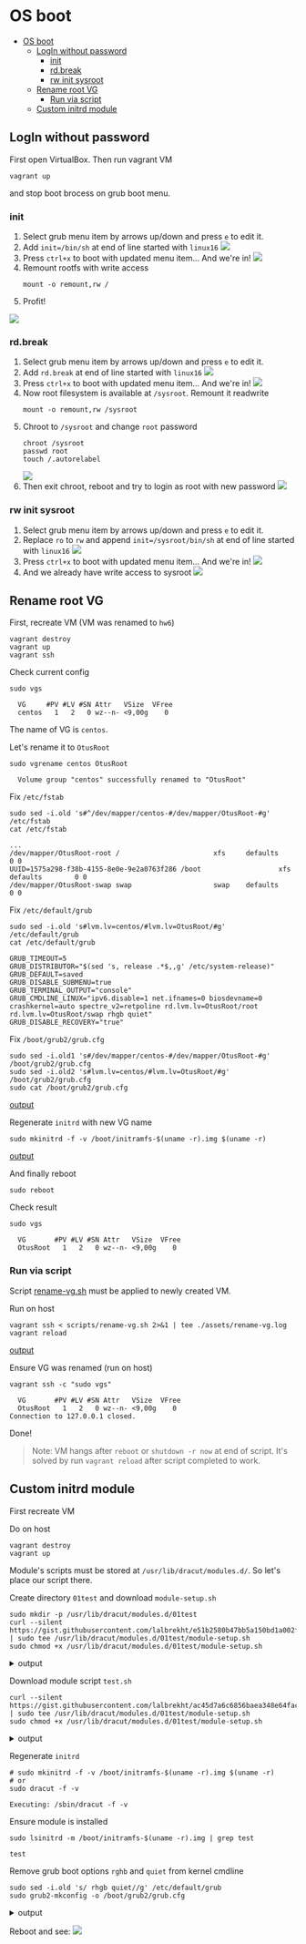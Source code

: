 # OS boot

- [OS boot](#os-boot)
  - [LogIn without password](#login-without-password)
    - [init](#init)
    - [rd.break](#rdbreak)
    - [rw init sysroot](#rw-init-sysroot)
  - [Rename root VG](#rename-root-vg)
    - [Run via script](#run-via-script)
  - [Custom initrd module](#custom-initrd-module)

## LogIn without password

First open VirtualBox.
Then run vagrant VM
```shell
vagrant up
```
and stop boot brocess on grub boot menu.

### init

1. Select grub menu item by arrows up/down and press `e` to edit it.
2. Add `init=/bin/sh` at end of line started with `linux16`
   ![](./assets/grub-init-sh.png)
3. Press `ctrl+x` to boot with updated menu item... And we're in!
   ![](./assets/brub-init-root.png)
4. Remount rootfs with write access
   ```shell
   mount -o remount,rw /
   ```
5. Profit!

![](./assets/grub-init-rw.png)

### rd.break

1. Select grub menu item by arrows up/down and press `e` to edit it.
2. Add `rd.break` at end of line started with `linux16`
   ![](./assets/brub-rd-break-menuitem.png)
3. Press `ctrl+x` to boot with updated menu item... And we're in!
   ![](./assets/grub-rd-break-login.png)
4. Now root filesystem is available at `/sysroot`. Remount it readwrite
   ```shell
   mount -o remount,rw /sysroot
   ```
5. Chroot to `/sysroot` and change `root` password
   ```shell
   chroot /sysroot
   passwd root
   touch /.autorelabel
   ```
   ![](./assets/grub-rd-break-password.png)
6. Then exit chroot, reboot and try to login as root with new password
   ![](./assets/grub-rd-break-login-as-root.png)

### rw init sysroot

1. Select grub menu item by arrows up/down and press `e` to edit it.
2. Replace `ro` to `rw` and append `init=/sysroot/bin/sh` at end of line started with `linux16`
   ![](./assets/grub-init-syslinux-menuitem.png)
3. Press `ctrl+x` to boot with updated menu item... And we're in!
   ![](./assets/grub-init-sysroot-login.png)
4. And we already have write access to sysroot
   ![](./assets/grub-init-sysroot-rw.png)


## Rename root VG

First, recreate VM (VM was renamed to `hw6`)
```shell
vagrant destroy
vagrant up
vagrant ssh
```

Check current config
```shell
sudo vgs
```
```log
  VG     #PV #LV #SN Attr   VSize  VFree
  centos   1   2   0 wz--n- <9,00g    0
```
The name of VG is `centos`.

Let's rename it to `OtusRoot`
```shell
sudo vgrename centos OtusRoot
```
```log
  Volume group "centos" successfully renamed to "OtusRoot"
```

Fix `/etc/fstab`
```shell
sudo sed -i.old 's#^/dev/mapper/centos-#/dev/mapper/OtusRoot-#g' /etc/fstab
cat /etc/fstab
```
```fstab
...
/dev/mapper/OtusRoot-root /                       xfs     defaults        0 0
UUID=1575a298-f38b-4155-8e0e-9e2a0763f286 /boot                   xfs     defaults        0 0
/dev/mapper/OtusRoot-swap swap                    swap    defaults        0 0
```

Fix `/etc/default/grub`
```shell
sudo sed -i.old 's#lvm.lv=centos/#lvm.lv=OtusRoot/#g' /etc/default/grub
cat /etc/default/grub
```
```shell
GRUB_TIMEOUT=5
GRUB_DISTRIBUTOR="$(sed 's, release .*$,,g' /etc/system-release)"
GRUB_DEFAULT=saved
GRUB_DISABLE_SUBMENU=true
GRUB_TERMINAL_OUTPUT="console"
GRUB_CMDLINE_LINUX="ipv6.disable=1 net.ifnames=0 biosdevname=0 crashkernel=auto spectre_v2=retpoline rd.lvm.lv=OtusRoot/root rd.lvm.lv=OtusRoot/swap rhgb quiet"
GRUB_DISABLE_RECOVERY="true"
```

Fix `/boot/grub2/grub.cfg`
```shell
sudo sed -i.old1 's#/dev/mapper/centos-#/dev/mapper/OtusRoot-#g' /boot/grub2/grub.cfg
sudo sed -i.old2 's#lvm.lv=centos/#lvm.lv=OtusRoot/#g' /boot/grub2/grub.cfg
sudo cat /boot/grub2/grub.cfg
```
[output](./assets/vg-renamed-grub.cfg)

Regenerate `initrd` with new VG name
```shell
sudo mkinitrd -f -v /boot/initramfs-$(uname -r).img $(uname -r)
```
[output](./assets/mkinitrd.log)

And finally reboot
```shell
sudo reboot
```

Check result
```shell
sudo vgs
```
```log
  VG       #PV #LV #SN Attr   VSize  VFree
  OtusRoot   1   2   0 wz--n- <9,00g    0
```

### Run via script

Script [rename-vg.sh](./scripts/rename-vg.sh) must be applied to newly created VM.

Run on host
```shell
vagrant ssh < scripts/rename-vg.sh 2>&1 | tee ./assets/rename-vg.log
vagrant reload
```
[output](./assets/rename-vg.log)

Ensure VG was renamed (run on host)
```shell
vagrant ssh -c "sudo vgs"
```
```log
  VG       #PV #LV #SN Attr   VSize  VFree
  OtusRoot   1   2   0 wz--n- <9,00g    0 
Connection to 127.0.0.1 closed.
```

Done!

> Note: VM hangs after `reboot` or `shutdown -r now` at end of script. It's solved by run `vagrant reload` after script completed to work.


## Custom initrd module

First recreate VM

Do on host
```shell
vagrant destroy
vagrant up
```

Module's scripts must be stored at `/usr/lib/dracut/modules.d/`. So let's place our script there.

Create directory `01test` and download `module-setup.sh`
```shell
sudo mkdir -p /usr/lib/dracut/modules.d/01test
curl --silent https://gist.githubusercontent.com/lalbrekht/e51b2580b47bb5a150bd1a002f16ae85/raw/80060b7b300e193c187bbcda4d8fdf0e1c066af9/gistfile1.txt | sudo tee /usr/lib/dracut/modules.d/01test/module-setup.sh
sudo chmod +x /usr/lib/dracut/modules.d/01test/module-setup.sh
```
<details><summary>output</summary>
<p>

```shell
#!/bin/bash

check() {
    return 0
}

depends() {
    return 0
}

install() {
    inst_hook cleanup 00 "${moddir}/test.sh"
}
```
</p>
</details>


Download module script `test.sh`
```shell
curl --silent https://gist.githubusercontent.com/lalbrekht/ac45d7a6c6856baea348e64fac43faf0/raw/69598efd5c603df310097b52019dc979e2cb342d/gistfile1.txt | sudo tee /usr/lib/dracut/modules.d/01test/module-setup.sh
sudo chmod +x /usr/lib/dracut/modules.d/01test/module-setup.sh
```
<details><summary>output</summary>
<p>

```shell
#!/bin/bash

exec 0<>/dev/console 1<>/dev/console 2<>/dev/console
cat <<'msgend'

Hello! You are in dracut module!

 ___________________
< I'm dracut module >
 -------------------
   \
    \
        .--.
       |o_o |
       |:_/ |
      //   \ \
     (|     | )
    /'\_   _/`\
    \___)=(___/
msgend
sleep 10
echo " continuing...."
```
</p>
</details>

Regenerate `initrd`
```shell
# sudo mkinitrd -f -v /boot/initramfs-$(uname -r).img $(uname -r)
# or
sudo dracut -f -v
```
```log
Executing: /sbin/dracut -f -v
```

Ensure module is installed
```shell
sudo lsinitrd -m /boot/initramfs-$(uname -r).img | grep test
```
```log
test
```

Remove grub boot options `rghb` and `quiet` from kernel cmdline
```shell
sudo sed -i.old 's/ rhgb quiet//g' /etc/default/grub
sudo grub2-mkconfig -o /boot/grub2/grub.cfg
```
<details><summary>output</summary>
<p>

```log
Generating grub configuration file ...
Found linux image: /boot/vmlinuz-5.6.11-1.el7.elrepo.x86_64
Found initrd image: /boot/initramfs-5.6.11-1.el7.elrepo.x86_64.img
Found linux image: /boot/vmlinuz-3.10.0-1127.el7.x86_64
Found initrd image: /boot/initramfs-3.10.0-1127.el7.x86_64.img
Found linux image: /boot/vmlinuz-0-rescue-db529269582b41d89d3f9aed34b3ff97
Found initrd image: /boot/initramfs-0-rescue-db529269582b41d89d3f9aed34b3ff97.img
done
```
</p>
</details>

Reboot and see:
![](./assets/dracut-tux.png)
